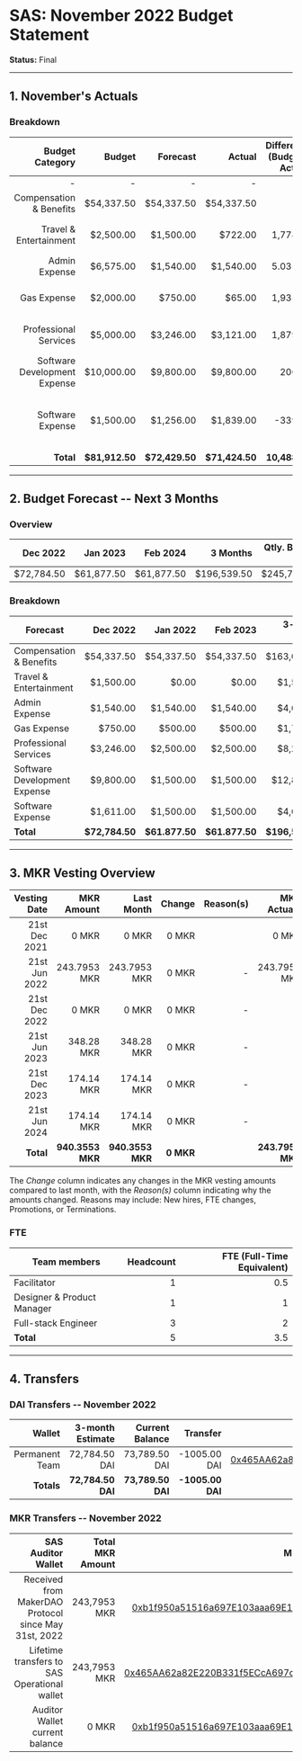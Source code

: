 # SAS: November 2022 Budget Statement

**Status:** Final

---
## 1. November's Actuals

### Breakdown

| Budget Category                          | Budget       | Forecast      | Actual       |Difference (Budget - Actual)|Difference (Forecast - Actual)|   Payments   |   Comment     |
|-----------------------------------------:|-------------:|--------------:|-------------:|---------------------------:|-----------------------------:|-------------:|--------------:|
|                                         -|             -|              -|             -|                           -|                             -|    $71,424.50|              -|
| Compensation & Benefits                  |    $54,337.50|     $54,337.50|    $54,337.50|                           0|                             0|             -|              -|  
| Travel & Entertainment                   |     $2,500.00|      $1,500.00|       $722.00|                    1,778.00|                        778.00|             -|Less traveling than planned|
| Admin Expense                            |     $6,575.00|      $1,540.00|     $1,540.00|                    5.035.00|                             0|             -|              |
| Gas Expense                              |     $2,000.00|        $750.00|        $65.00|                    1,935.00|                        685.00|             -|lower gas fees than expected|
| Professional Services                    |     $5,000.00|      $3,246.00|     $3,121.00|                    1,879.00|                        125.00|             -|Spend less on legal advisor|              -|
| Software Development Expense             |    $10,000.00|      $9,800.00|     $9,800.00|                      200.00|                             0|             -|               |
| Software Expense                         |     $1,500.00|      $1,256.00|     $1,839.00|                     -339.00|                       -583.00|             -|higher infrasturcture costs due to simiulation testing |
| **Total**                                |**$81,912.50**| **$72,429.50**|**$71,424.50**|               **10,488.00**|                   **1005.00**|**$71,424.50**|              -|

---

## 2. Budget Forecast -- Next 3 Months

### Overview

| Dec  2022  |  Jan 2023  |   Feb 2024 |  3 Months  |Qtly. Budget Cap|Budget Cap + Buffer|
| ----------:| ----------:| ----------:| ----------:| --------------:| -----------------:|
| $72,784.50 |  $61,877.50|  $61,877.50| $196,539.50|     $245,737.50|       $282,598.125|

### Breakdown

| Forecast                            |   Dec 2022    |  Jan  2022    |   Feb  2023  | 3-month Total |   Budget Cap  |
|-------------------------------------|--------------:|--------------:|-------------:|--------------:|--------------:|
| Compensation & Benefits             |     $54,337.50|     $54,337.50|    $54,337.50|    $163,012.50|    $163,012.50|
| Travel & Entertainment              |      $1,500.00|          $0.00|         $0.00|      $1,500.00|      $7,500.00|
| Admin Expense                       |      $1,540.00|      $1,540.00|     $1,540.00|      $4,620.00|     $19,725.00|
| Gas Expense                         |        $750.00|        $500.00|       $500.00|      $1,750.00|      $6,000.00|
| Professional Services               |      $3,246.00|      $2,500.00|     $2,500.00|      $8,246.00|     $15,000.00|
| Software Development Expense        |      $9,800.00|      $1,500.00|     $1,500.00|     $12,800.00|     $30,000.00|
| Software Expense                    |      $1,611.00|      $1,500.00|     $1,500.00|      $4,611.00|      $4,500.00|
| **Total**                           | **$72,784.50**| **$61.877.50**|**$61.877.50**|**$196,539.50**|**$245,737.50**|


---

## 3. MKR Vesting Overview


|  Vesting Date         |       MKR Amount |    Last Month  |  Change |      Reason(s) |   MKR Actuals   |
|----------------------:|-----------------:|---------------:|--------:|---------------:|----------------:|
|  21st Dec 2021        |            0 MKR |          0 MKR |   0 MKR |                |           0 MKR |
|  21st Jun 2022        |     243.7953 MKR |   243.7953 MKR |   0 MKR |              - |    243.7953 MKR |
|  21st Dec 2022        |            0 MKR |          0 MKR |   0 MKR |              - |               - |
|  21st Jun 2023        |       348.28 MKR |     348.28 MKR |   0 MKR |              - |               - |
|  21st Dec 2023        |       174.14 MKR |     174.14 MKR |   0 MKR |              - |               - |
|  21st Jun 2024        |       174.14 MKR |     174.14 MKR |   0 MKR |              - |               - |
|  **Total**            | **940.3553 MKR** |**940.3553 MKR**|**0 MKR**|                |**243.7953 MKR** |

The *Change* column indicates any changes in the MKR vesting amounts compared to last month, with the *Reason(s)* column indicating why the amounts changed. Reasons may include: New hires, FTE changes, Promotions, or Terminations.

### FTE

| Team members              |Headcount|FTE (Full-Time Equivalent)|
|---------------------------|--------:|-------------------------:|
| Facilitator               |1        |0.5                       |
| Designer & Product Manager|1        |1                         |
| Full-stack Engineer       |3        |2                         |
| **Total**                 |5        |3.5                       |

---

## 4. Transfers

### DAI Transfers -- November 2022

|           Wallet|  3-month Estimate|   Current Balance|          Transfer|                         Multi-sig Address|
|----------------:|-----------------:|-----------------:|-----------------:|-----------------------------------------:|
|   Permanent Team|     72,784.50 DAI|     73,789.50 DAI|      -1005.00 DAI|[0x465AA62a82E220B331f5ECcA697c20E89554B298](https://gnosis-safe.io/app/eth:0x465AA62a82E220B331f5ECcA697c20E89554B298/transactions/history)|
|       **Totals**| **72,784.50 DAI**| **73,789.50 DAI**|  **-1005.00 DAI**|                                          |

### MKR Transfers -- November 2022

|  SAS Auditor Wallet                                  | Total MKR Amount |                           Multi-sig Address |
|-----------------------------------------------------:|-----------------:|--------------------------------------------:|
| Received from MakerDAO Protocol since May 31st, 2022 |     243,7953 MKR |[0xb1f950a51516a697E103aaa69E152d839182f6Fe](https://gnosis-safe.io/app/eth:0xb1f950a51516a697E103aaa69E152d839182f6Fe/transactions/history)|
| Lifetime transfers to SAS Operational wallet         |     243,7953 MKR |[0x465AA62a82E220B331f5ECcA697c20E89554B298](https://gnosis-safe.io/app/eth:0x465AA62a82E220B331f5ECcA697c20E89554B298/transactions/history)| 
| Auditor Wallet current balance                       |            0 MKR |[0xb1f950a51516a697E103aaa69E152d839182f6Fe](https://gnosis-safe.io/app/eth:0xb1f950a51516a697E103aaa69E152d839182f6Fe/transactions/history)| 


